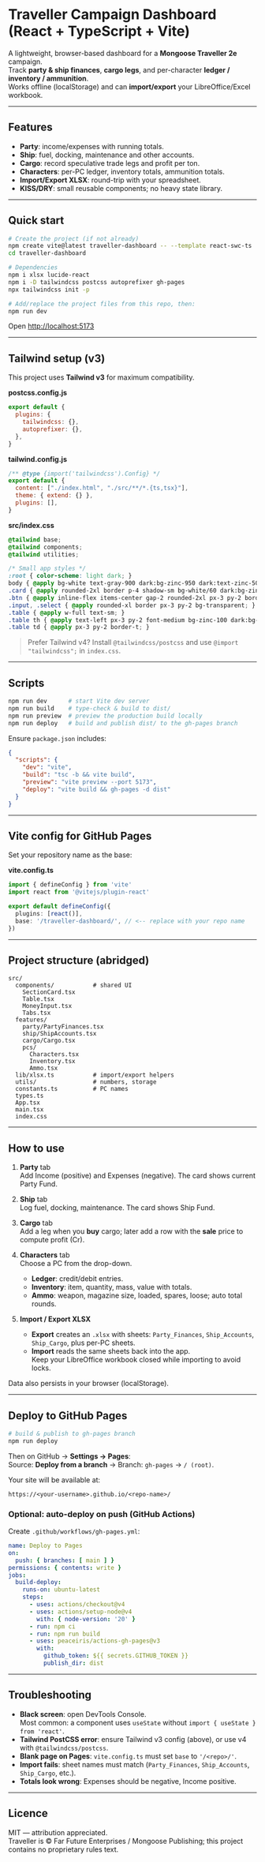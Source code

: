 # Traveller Campaign Dashboard (React + TypeScript + Vite)

A lightweight, browser-based dashboard for a **Mongoose Traveller 2e** campaign.  
Track **party & ship finances**, **cargo legs**, and per-character **ledger / inventory / ammunition**.  
Works offline (localStorage) and can **import/export** your LibreOffice/Excel workbook.

---

## Features

- **Party**: income/expenses with running totals.
- **Ship**: fuel, docking, maintenance and other accounts.
- **Cargo**: record speculative trade legs and profit per ton.
- **Characters**: per-PC ledger, inventory totals, ammunition totals.
- **Import/Export XLSX**: round-trip with your spreadsheet.
- **KISS/DRY**: small reusable components; no heavy state library.

---

## Quick start

```bash
# Create the project (if not already)
npm create vite@latest traveller-dashboard -- --template react-swc-ts
cd traveller-dashboard

# Dependencies
npm i xlsx lucide-react
npm i -D tailwindcss postcss autoprefixer gh-pages
npx tailwindcss init -p

# Add/replace the project files from this repo, then:
npm run dev
```

Open <http://localhost:5173>

---

## Tailwind setup (v3)

This project uses **Tailwind v3** for maximum compatibility.

**postcss.config.js**
```js
export default {
  plugins: {
    tailwindcss: {},
    autoprefixer: {},
  },
}
```

**tailwind.config.js**
```js
/** @type {import('tailwindcss').Config} */
export default {
  content: ["./index.html", "./src/**/*.{ts,tsx}"],
  theme: { extend: {} },
  plugins: [],
}
```

**src/index.css**
```css
@tailwind base;
@tailwind components;
@tailwind utilities;

/* Small app styles */
:root { color-scheme: light dark; }
body { @apply bg-white text-gray-900 dark:bg-zinc-950 dark:text-zinc-50; }
.card { @apply rounded-2xl border p-4 shadow-sm bg-white/60 dark:bg-zinc-900/60; }
.btn { @apply inline-flex items-center gap-2 rounded-2xl px-3 py-2 border; }
.input, .select { @apply rounded-xl border px-3 py-2 bg-transparent; }
.table { @apply w-full text-sm; }
.table th { @apply text-left px-3 py-2 font-medium bg-zinc-100 dark:bg-zinc-900/50; }
.table td { @apply px-3 py-2 border-t; }
```

> Prefer Tailwind v4? Install `@tailwindcss/postcss` and use `@import "tailwindcss";` in `index.css`.

---

## Scripts

```bash
npm run dev      # start Vite dev server
npm run build    # type-check & build to dist/
npm run preview  # preview the production build locally
npm run deploy   # build and publish dist/ to the gh-pages branch
```

Ensure `package.json` includes:
```json
{
  "scripts": {
    "dev": "vite",
    "build": "tsc -b && vite build",
    "preview": "vite preview --port 5173",
    "deploy": "vite build && gh-pages -d dist"
  }
}
```

---

## Vite config for GitHub Pages

Set your repository name as the base:

**vite.config.ts**
```ts
import { defineConfig } from 'vite'
import react from '@vitejs/plugin-react'

export default defineConfig({
  plugins: [react()],
  base: '/traveller-dashboard/', // <-- replace with your repo name
})
```

---

## Project structure (abridged)

```
src/
  components/           # shared UI
    SectionCard.tsx
    Table.tsx
    MoneyInput.tsx
    Tabs.tsx
  features/
    party/PartyFinances.tsx
    ship/ShipAccounts.tsx
    cargo/Cargo.tsx
    pcs/
      Characters.tsx
      Inventory.tsx
      Ammo.tsx
  lib/xlsx.ts           # import/export helpers
  utils/                # numbers, storage
  constants.ts          # PC names
  types.ts
  App.tsx
  main.tsx
  index.css
```

---

## How to use

1. **Party** tab  
   Add Income (positive) and Expenses (negative). The card shows current Party Fund.

2. **Ship** tab  
   Log fuel, docking, maintenance. The card shows Ship Fund.

3. **Cargo** tab  
   Add a leg when you **buy** cargo; later add a row with the **sale** price to compute profit (Cr).

4. **Characters** tab  
   Choose a PC from the drop-down.  
   - **Ledger**: credit/debit entries.  
   - **Inventory**: item, quantity, mass, value with totals.  
   - **Ammo**: weapon, magazine size, loaded, spares, loose; auto total rounds.

5. **Import / Export XLSX**  
   - **Export** creates an `.xlsx` with sheets: `Party_Finances`, `Ship_Accounts`, `Ship_Cargo`, plus per-PC sheets.  
   - **Import** reads the same sheets back into the app.  
   Keep your LibreOffice workbook closed while importing to avoid locks.

Data also persists in your browser (localStorage).

---

## Deploy to GitHub Pages

```bash
# build & publish to gh-pages branch
npm run deploy
```

Then on GitHub → **Settings → Pages**:  
Source: **Deploy from a branch** → Branch: `gh-pages` → `/ (root)`.

Your site will be available at:
```
https://<your-username>.github.io/<repo-name>/
```

### Optional: auto-deploy on push (GitHub Actions)

Create `.github/workflows/gh-pages.yml`:
```yaml
name: Deploy to Pages
on:
  push: { branches: [ main ] }
permissions: { contents: write }
jobs:
  build-deploy:
    runs-on: ubuntu-latest
    steps:
      - uses: actions/checkout@v4
      - uses: actions/setup-node@v4
        with: { node-version: '20' }
      - run: npm ci
      - run: npm run build
      - uses: peaceiris/actions-gh-pages@v3
        with:
          github_token: ${{ secrets.GITHUB_TOKEN }}
          publish_dir: dist
```
---

## Troubleshooting

- **Black screen**: open DevTools Console.  
  Most common: a component uses `useState` without `import { useState } from 'react'`.
- **Tailwind PostCSS error**: ensure Tailwind v3 config (above), or use v4 with `@tailwindcss/postcss`.
- **Blank page on Pages**: `vite.config.ts` must set `base` to `'/<repo>/'`.
- **Import fails**: sheet names must match (`Party_Finances`, `Ship_Accounts`, `Ship_Cargo`, etc.).
- **Totals look wrong**: Expenses should be negative, Income positive.

---

## Licence

MIT — attribution appreciated.  
Traveller is © Far Future Enterprises / Mongoose Publishing; this project contains no proprietary rules text.
